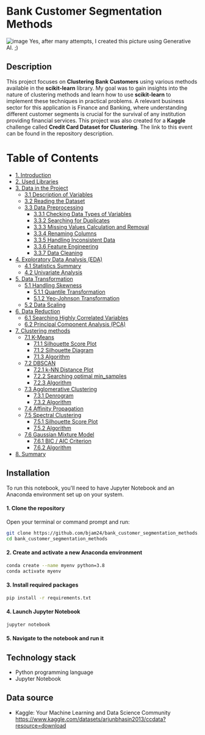 # Bank Customer Segmentation Methods
![image](https://github.com/user-attachments/assets/730df1ec-1882-46ab-962e-ed8ce2d38c9c)
Yes, after many attempts, I created this picture using Generative AI. ;)
## Description
This project focuses on **Clustering Bank Customers** using various methods available in the **scikit-learn** library. My goal was to gain insights 
into the nature of clustering methods and learn how to use **scikit-learn** to implement these techniques in practical problems. A relevant 
business sector for this application is Finance and Banking, where understanding different customer segments is crucial for the survival 
of any institution providing financial services. This project was also created for a **Kaggle** challenge called **Credit Card Dataset for Clustering**.
The link to this event can be found in the repository description.

# Table of Contents
* [1. Introduction](#chapter1)
* [2. Used Libraries](#chapter2)
* [3. Data in the Project](#chapter3)
    * [3.1 Description of Variables](#section_3_1)
    * [3.2 Reading the Dataset](#section_3_2)
    * [3.3 Data Preprocessing](#section_3_3)
        * [3.3.1 Checking Data Types of Variables](#sub_section_3_3_1)
        * [3.3.2 Searching for Duplicates](#sub_section_3_3_2)
        * [3.3.3 Missing Values Calculation and Removal](#sub_section_3_3_3)
        * [3.3.4 Renaming Columns](#sub_section_3_3_4)
        * [3.3.5 Handling Inconsistent Data](#sub_section_3_3_5)
        * [3.3.6 Feature Engineering](#sub_section_3_3_6)
        * [3.3.7 Data Cleaning](#sub_section_3_3_7)
* [4. Exploratory Data Analysis (EDA)](#chapter4)
    * [4.1 Statistics Summary](#section_4_1)
    * [4.2 Univariate Analysis](#section_4_2)
* [5. Data Transformation](#chapter5)
    * [5.1 Handling Skewness](#section_5_1)
        * [5.1.1 Quantile Transformation](#sub_section_5_1_1)
        * [5.1.2 Yeo-Johnson Transformation](#sub_section_5_1_2)
    * [5.2 Data Scaling](#section_5_2)
* [6. Data Reduction](#chapter6)
    * [6.1 Searching Highly Correlated Variables](#section_6_1)
    * [6.2 Principal Component Analysis (PCA)](#section_6_2)
* [7. Clustering methods](#chapter7)
    * [7.1 K-Means](#section_7_1)
        * [7.1.1 Silhouette Score Plot](#sub_section_7_1_1)
        * [7.1.2 Silhouette Diagram](#sub_section_7_1_2)
        * [7.1.3 Algorithm](#sub_section_7_1_3)  
    * [7.2 DBSCAN](#section_7_2)
        * [7.2.1 k-NN Distance Plot](#sub_section_7_2_1)
        * [7.2.2 Searching optimal min_samples](#sub_section_7_2_2)
        * [7.2.3 Algorithm](#sub_section_7_2_3)
    * [7.3 Agglomerative Clustering](#section_7_3)
        * [7.3.1 Denrogram](#sub_section_7_3_1)
        * [7.3.2 Algorithm](#sub_section_7_3_2)
    * [7.4 Affinity Propagation](#section_7_4)
    * [7.5 Spectral Clustering](#section_7_5)
        * [7.5.1 Silhouette Score Plot](#sub_section_7_5_1)
        * [7.5.2 Algorithm](#sub_section_7_5_2)
    * [7.6 Gaussian Mixture Model](#section_7_6)
        * [7.6.1 BIC / AIC Criterion](#sub_section_7_6_1)
        * [7.6.2 Algorithm](#sub_section_7_6_2)
* [8. Summary](#chapter8)

## Installation
To run this notebook, you'll need to have Jupyter Notebook and an Anaconda environment set up on your system.

#### 1. Clone the repository <br>
Open your terminal or command prompt and run: <br>
```bash
git clone https://github.com/bjam24/bank_customer_segmentation_methods.git
cd bank_customer_segmentation_methods
```
#### 2. Create and activate a new Anaconda environment <br>
```bash
conda create --name myenv python=3.8
conda activate myenv
```
#### 3. Install required packages <br>
```bash
pip install -r requirements.txt
```
#### 4. Launch Jupyter Notebook
```bash
jupyter notebook
```
#### 5. Navigate to the notebook and run it

## Technology stack
- Python programming language
- Jupyter Notebook

## Data source
- Kaggle: Your Machine Learning and Data Science Community https://www.kaggle.com/datasets/arjunbhasin2013/ccdata?resource=download
